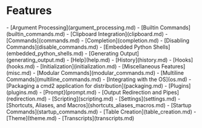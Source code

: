 # Features

<div class="grid cards" markdown>
<!--intro-start-->
- [Argument Processing](argument_processing.md)
- [Builtin Commands](builtin_commands.md)
- [Clipboard Integration](clipboard.md)
- [Commands](commands.md)
- [Completion](completion.md)
- [Disabling Commands](disable_commands.md)
- [Embedded Python Shells](embedded_python_shells.md)
- [Generating Output](generating_output.md)
- [Help](help.md)
- [History](history.md)
- [Hooks](hooks.md)
- [Initialization](initialization.md)
- [Miscellaneous Features](misc.md)
- [Modular Commands](modular_commands.md)
- [Multiline Commands](multiline_commands.md)
- [Integrating with the OS](os.md)
- [Packaging a cmd2 application for distribution](packaging.md)
- [Plugins](plugins.md)
- [Prompt](prompt.md)
- [Output Redirection and Pipes](redirection.md)
- [Scripting](scripting.md)
- [Settings](settings.md)
- [Shortcuts, Aliases, and Macros](shortcuts_aliases_macros.md)
- [Startup Commands](startup_commands.md)
- [Table Creation](table_creation.md)
- [Theme](theme.md)
- [Transcripts](transcripts.md)
<!--intro-end-->
</div>
